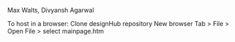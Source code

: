 Max Walts, Divyansh Agarwal

To host in a browser: 
Clone designHub repository
New browser Tab > File > Open File > select mainpage.htm